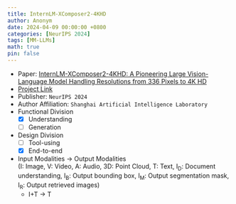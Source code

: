 ```yaml
---
title: InternLM-XComposer2-4KHD
author: Anonym
date: 2024-04-09 00:00:00 +0800
categories: [NeurIPS 2024]
tags: [MM-LLMs]
math: true
pin: false
---
```


- Paper: [InternLM-XComposer2-4KHD: A Pioneering Large Vision-Language Model Handling Resolutions from 336 Pixels to 4K HD](https://arxiv.org/pdf/2404.06512)
- [Project Link](https://github.com/InternLM/InternLM-XComposer)
- Publisher: `NeurIPS 2024`
- Author Affiliation: `Shanghai Artificial Intelligence Laboratory`
- Functional Division
  + [x] Understanding
  + [ ] Generation
- Design Division
  + [ ] Tool-using
  + [x] End-to-end
- Input Modalities $\rightarrow$ Output Modalities <br />(I: Image, V: Video, A: Audio, 3D: Point Cloud, T: Text, I<sub>D</sub>: Document understanding, I<sub>B</sub>: Output bounding box, I<sub>M</sub>: Output segmentation mask, I<sub>R</sub>: Output retrieved images)
  + I+T $\rightarrow$ T
